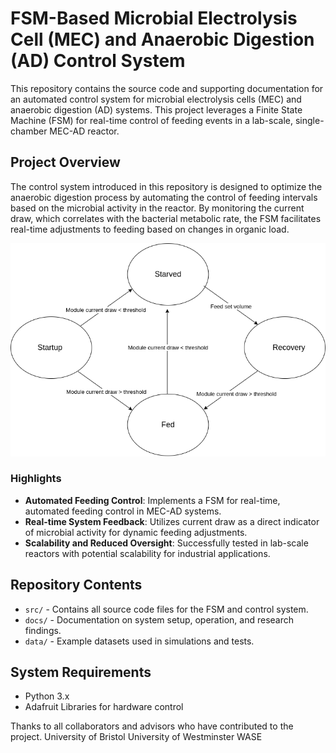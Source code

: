 # FSM-Based Microbial Electrolysis Cell (MEC) and Anaerobic Digestion (AD) Control System

This repository contains the source code and supporting documentation for an automated control system for microbial electrolysis cells (MEC) and anaerobic digestion (AD) systems. This project leverages a Finite State Machine (FSM) for real-time control of feeding events in a lab-scale, single-chamber MEC-AD reactor.

## Project Overview
The control system introduced in this repository is designed to optimize the anaerobic digestion process by automating the control of feeding intervals based on the microbial activity in the reactor. By monitoring the current draw, which correlates with the bacterial metabolic rate, the FSM facilitates real-time adjustments to feeding based on changes in organic load.

![Diagram of control operation](state_machine.png)


### Highlights
- **Automated Feeding Control**: Implements a FSM for real-time, automated feeding control in MEC-AD systems.
- **Real-time System Feedback**: Utilizes current draw as a direct indicator of microbial activity for dynamic feeding adjustments.
- **Scalability and Reduced Oversight**: Successfully tested in lab-scale reactors with potential scalability for industrial applications.

## Repository Contents
- `src/` - Contains all source code files for the FSM and control system.
- `docs/` - Documentation on system setup, operation, and research findings.
- `data/` - Example datasets used in simulations and tests.

## System Requirements
- Python 3.x
- Adafruit Libraries for hardware control

Thanks to all collaborators and advisors who have contributed to the project.
University of Bristol 
University of Westminster 
WASE 


